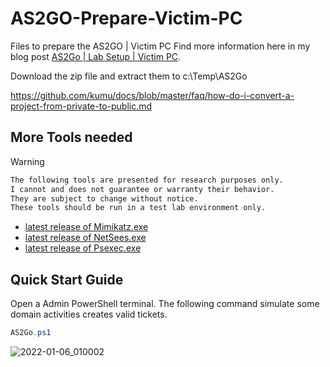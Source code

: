# AS2GO-Prepare-Victim-PC
Files to prepare the AS2GO | Victim PC
Find more information here in my blog post [AS2Go | Lab Setup | Victim PC](https://herrhozi.com/2022/01/06/as2go-lab-setup-victim-pc/). 

Download the zip file and extract them to c:\Temp\AS2Go

https://github.com/kumu/docs/blob/master/faq/how-do-i-convert-a-project-from-private-to-public.md

## More Tools needed


Warning
  ```sh
  The following tools are presented for research purposes only. 
  I cannot and does not guarantee or warranty their behavior. 
  They are subject to change without notice. 
  These tools should be run in a test lab environment only.
  ```


- [latest release of Mimikatz.exe](https://github.com/gentilkiwi/mimikatz/releases/)
- [latest release of NetSees.exe](https://www.joeware.net/freetools/tools/netsess/)
- [latest release of Psexec.exe](https://docs.microsoft.com/en-us/sysinternals/downloads/psexec/)




## Quick Start Guide
Open a Admin PowerShell terminal. The following command simulate some domain activities creates valid tickets.
```PowerShell
AS2Go.ps1
```


![2022-01-06_010002](https://user-images.githubusercontent.com/96825160/148306966-d9272075-1912-4cd9-b01f-feb595e3a1e6.png)
